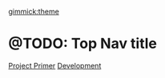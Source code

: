 [gimmick:theme](flatly)

# @TODO: Top Nav title

[Project Primer](#!index.md)
[Development](#!development.md)